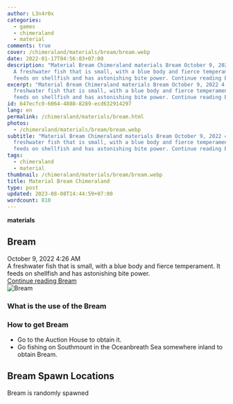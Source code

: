 ```yaml
---
author: L3n4r0x
categories:
  - games
  - chimeraland
  - material
comments: true
cover: /chimeraland/materials/bream/bream.webp
date: 2022-01-17T04:56:03+07:00
description: "Material Bream Chimeraland materials Bream October 9, 2022 4:26 AM
  A freshwater fish that is small, with a blue body and fierce temperament. It
  feeds on shellfish and has astonishing bite power. Continue reading Bream "
excerpt: "Material Bream Chimeraland materials Bream October 9, 2022 4:26 AM A
  freshwater fish that is small, with a blue body and fierce temperament. It
  feeds on shellfish and has astonishing bite power. Continue reading Bream "
id: 647ecfc0-6064-4888-8289-ecd632914297
lang: en
permalink: /chimeraland/materials/bream.html
photos:
  - /chimeraland/materials/bream/bream.webp
subtitle: "Material Bream Chimeraland materials Bream October 9, 2022 4:26 AM A
  freshwater fish that is small, with a blue body and fierce temperament. It
  feeds on shellfish and has astonishing bite power. Continue reading Bream "
tags:
  - chimeraland
  - material
thumbnail: /chimeraland/materials/bream/bream.webp
title: Material Bream Chimeraland
type: post
updated: 2023-08-08T14:44:59+07:00
wordcount: 810
---
```


<link
  rel="stylesheet"
  href="https://rawcdn.githack.com/dimaslanjaka/Web-Manajemen/870a349/css/bootstrap-5-3-0-alpha3-wrapper.css"
/>
<section id="bootstrap-wrapper">
  <div data-bs-theme="dark">
    <div
      class="row g-0 border rounded overflow-hidden flex-md-row mb-4 shadow-sm position-relative bg-dark text-light"
    >
      <div class="col p-4 d-flex flex-column position-static">
        <strong class="d-inline-block mb-2 text-success">materials</strong>
        <h2 class="mb-0">Bream</h2>
        <div class="mb-1 text-muted">October 9, 2022 4:26 AM</div>
        <div class="mb-2 border p-1">
          A freshwater fish that is small, with a blue body and fierce
          temperament. It feeds on shellfish and has astonishing bite power.
        </div>
        <a
          href="/chimeraland/materials/bream.html"
          class="stretched-link d-none text-primary"
          >Continue reading Bream</a
        >
      </div>
      <div class="col-auto d-none d-md-block d-lg-block">
        <img
          src="https://www.webmanajemen.com/chimeraland/materials/bream/bream.webp"
          alt="Bream"
        />
      </div>
    </div>
    <div class="row">
      <div class="col-lg-6 col-12 mb-2">
        <div class="card">
          <div class="card-body">
            <h3 class="card-title">What is the use of the Bream</h3>
            <div class="card-text"><ul></ul></div>
          </div>
        </div>
      </div>
      <div class="col-lg-6 col-12 mb-2">
        <div class="card">
          <div class="card-body">
            <h3 class="card-title">How to get Bream</h3>
            <div class="card-text">
              <ul>
                <li>Go to the Auction House to obtain it.</li>
                <li>
                  Go fishing on Southmount in the Oceanbreath Sea somewhere
                  inland to obtain Bream.
                </li>
              </ul>
            </div>
          </div>
        </div>
      </div>
      <div class="col-12 mb-2">
        <h2>Bream Spawn Locations</h2>
        <p>Bream is randomly spawned</p>
      </div>
    </div>
  </div>
</section>